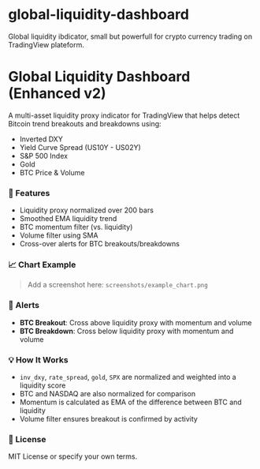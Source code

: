 # global-liquidity-dashboard
Global liquidity ibdicator, small but powerfull for crypto currency trading on TradingView plateform.
# Global Liquidity Dashboard (Enhanced v2)

A multi-asset liquidity proxy indicator for TradingView that helps detect Bitcoin trend breakouts and breakdowns using:

- Inverted DXY
- Yield Curve Spread (US10Y - US02Y)
- S&P 500 Index
- Gold
- BTC Price & Volume

### 🧠 Features

- Liquidity proxy normalized over 200 bars
- Smoothed EMA liquidity trend
- BTC momentum filter (vs. liquidity)
- Volume filter using SMA
- Cross-over alerts for BTC breakouts/breakdowns

### 📈 Chart Example
> Add a screenshot here: `screenshots/example_chart.png`

### 🔔 Alerts
- **BTC Breakout**: Cross above liquidity proxy with momentum and volume
- **BTC Breakdown**: Cross below liquidity proxy with momentum and volume

### 💡 How It Works
- `inv_dxy`, `rate_spread`, `gold`, `SPX` are normalized and weighted into a liquidity score
- BTC and NASDAQ are also normalized for comparison
- Momentum is calculated as EMA of the difference between BTC and liquidity
- Volume filter ensures breakout is confirmed by activity

### 📜 License

MIT License or specify your own terms.
